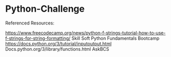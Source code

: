 # Python-Challenge





Referenced Resources:

https://www.freecodecamp.org/news/python-f-strings-tutorial-how-to-use-f-strings-for-string-formatting/
Skill Soft Python Fundamentals Bootcamp
https://docs.python.org/3/tutorial/inputoutput.html
Docs.python.org/3/library/functions.html
AskBCS